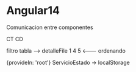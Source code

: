# Angular14



Comunicacion entre componentes


CT                     CD

filtro
tabla           -->    detalleFile 
1 4 5           <---
ordenando

{provideIn: 'root'}
ServicioEstado  -> localStorage
